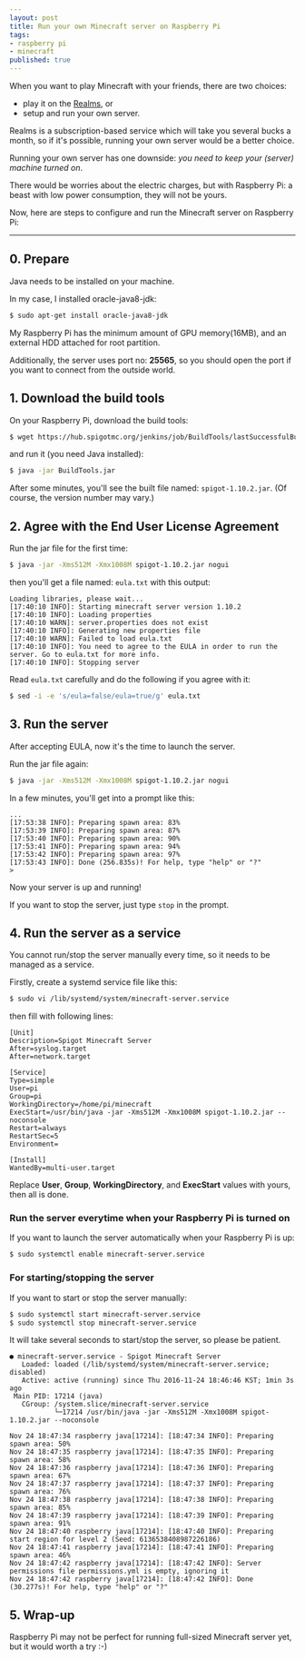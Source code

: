 ```yaml
---
layout: post
title: Run your own Minecraft server on Raspberry Pi
tags:
- raspberry pi
- minecraft
published: true
---
```


When you want to play Minecraft with your friends, there are two choices:

* play it on the [Realms](http://minecraft.gamepedia.com/Realms), or
* setup and run your own server.

Realms is a subscription-based service which will take you several bucks a month, so if it's possible, running your own server would be a better choice.

Running your own server has one downside: *you need to keep your (server) machine turned on*.

There would be worries about the electric charges, but with Raspberry Pi: a beast with low power consumption, they will not be yours.

Now, here are steps to configure and run the Minecraft server on Raspberry Pi:

----

## 0. Prepare

Java needs to be installed on your machine.

In my case, I installed oracle-java8-jdk:

```bash
$ sudo apt-get install oracle-java8-jdk
```

My Raspberry Pi has the minimum amount of GPU memory(16MB), and an external HDD attached for root partition.

Additionally, the server uses port no: **25565**, so you should open the port if you want to connect from the outside world.

## 1. Download the build tools

On your Raspberry Pi, download the build tools:

```bash
$ wget https://hub.spigotmc.org/jenkins/job/BuildTools/lastSuccessfulBuild/artifact/target/BuildTools.jar
```

and run it (you need Java installed):

```bash
$ java -jar BuildTools.jar
```

After some minutes, you'll see the built file named: `spigot-1.10.2.jar`.
(Of course, the version number may vary.)

## 2. Agree with the End User License Agreement

Run the jar file for the first time:

```bash
$ java -jar -Xms512M -Xmx1008M spigot-1.10.2.jar nogui
```

then you'll get a file named: `eula.txt` with this output:

```
Loading libraries, please wait...
[17:40:10 INFO]: Starting minecraft server version 1.10.2
[17:40:10 INFO]: Loading properties
[17:40:10 WARN]: server.properties does not exist
[17:40:10 INFO]: Generating new properties file
[17:40:10 WARN]: Failed to load eula.txt
[17:40:10 INFO]: You need to agree to the EULA in order to run the server. Go to eula.txt for more info.
[17:40:10 INFO]: Stopping server
```

Read `eula.txt` carefully and do the following if you agree with it:

```bash
$ sed -i -e 's/eula=false/eula=true/g' eula.txt
```

## 3. Run the server

After accepting EULA, now it's the time to launch the server.

Run the jar file again:

```bash
$ java -jar -Xms512M -Xmx1008M spigot-1.10.2.jar nogui
```

In a few minutes, you'll get into a prompt like this:

```
...
[17:53:38 INFO]: Preparing spawn area: 83%
[17:53:39 INFO]: Preparing spawn area: 87%
[17:53:40 INFO]: Preparing spawn area: 90%
[17:53:41 INFO]: Preparing spawn area: 94%
[17:53:42 INFO]: Preparing spawn area: 97%
[17:53:43 INFO]: Done (256.835s)! For help, type "help" or "?"
>
```

Now your server is up and running!

If you want to stop the server, just type `stop` in the prompt.

## 4. Run the server as a service

You cannot run/stop the server manually every time, so it needs to be managed as a service.

Firstly, create a systemd service file like this:

```bash
$ sudo vi /lib/systemd/system/minecraft-server.service
```

then fill with following lines:

```
[Unit]
Description=Spigot Minecraft Server
After=syslog.target
After=network.target

[Service]
Type=simple
User=pi
Group=pi
WorkingDirectory=/home/pi/minecraft
ExecStart=/usr/bin/java -jar -Xms512M -Xmx1008M spigot-1.10.2.jar --noconsole
Restart=always
RestartSec=5
Environment=

[Install]
WantedBy=multi-user.target
```

Replace **User**, **Group**, **WorkingDirectory**, and **ExecStart** values with yours, then all is done.

### Run the server everytime when your Raspberry Pi is turned on

If you want to launch the server automatically when your Raspberry Pi is up:

```bash
$ sudo systemctl enable minecraft-server.service
```

### For starting/stopping the server

If you want to start or stop the server manually:

```bash
$ sudo systemctl start minecraft-server.service
$ sudo systemctl stop minecraft-server.service
```

It will take several seconds to start/stop the server, so please be patient.

```
● minecraft-server.service - Spigot Minecraft Server
   Loaded: loaded (/lib/systemd/system/minecraft-server.service; disabled)
   Active: active (running) since Thu 2016-11-24 18:46:46 KST; 1min 3s ago
 Main PID: 17214 (java)
   CGroup: /system.slice/minecraft-server.service
           └─17214 /usr/bin/java -jar -Xms512M -Xmx1008M spigot-1.10.2.jar --noconsole

Nov 24 18:47:34 raspberry java[17214]: [18:47:34 INFO]: Preparing spawn area: 50%
Nov 24 18:47:35 raspberry java[17214]: [18:47:35 INFO]: Preparing spawn area: 58%
Nov 24 18:47:36 raspberry java[17214]: [18:47:36 INFO]: Preparing spawn area: 67%
Nov 24 18:47:37 raspberry java[17214]: [18:47:37 INFO]: Preparing spawn area: 76%
Nov 24 18:47:38 raspberry java[17214]: [18:47:38 INFO]: Preparing spawn area: 85%
Nov 24 18:47:39 raspberry java[17214]: [18:47:39 INFO]: Preparing spawn area: 91%
Nov 24 18:47:40 raspberry java[17214]: [18:47:40 INFO]: Preparing start region for level 2 (Seed: 6136538408987226186)
Nov 24 18:47:41 raspberry java[17214]: [18:47:41 INFO]: Preparing spawn area: 46%
Nov 24 18:47:42 raspberry java[17214]: [18:47:42 INFO]: Server permissions file permissions.yml is empty, ignoring it
Nov 24 18:47:42 raspberry java[17214]: [18:47:42 INFO]: Done (30.277s)! For help, type "help" or "?"
```

## 5. Wrap-up

Raspberry Pi may not be perfect for running full-sized Minecraft server yet, but it would worth a try :-)

